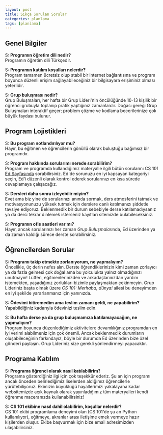 ```yaml
---
layout: post
title: Sıkça Sorulan Sorular
categories: planlama
tags: [planlama]
---
```

<!-- todo add table of contents, sort the questions in order of importance, maybe add some categories -->


## Genel Bilgiler  

S: **Programın öğretim dili nedir?**    
Programın öğretim dili Türkçedir.

S: **Programın katılım koşulları nelerdir?**  
 Program tamamen ücretsiz olup stabil bir internet bağlantısına ve program boyunca düzenli erişim sağlayabileceğiniz bir bilgisayara erişiminiz olması yeterlidir.

S: **Grup buluşması nedir?**  
 Grup Buluşmaları, her hafta bir Grup Lideri'nin öncülüğünde 10-13 kişilik bir öğrenci grubuyla toplanıp pratik yaptığınız zamanlardır. Doğası gereği Grup Buluşmaları interaktif geçer; problem çözme ve kodlama becerilerinize çok büyük faydası bulunur.

## Program Lojistikleri  

S: **Bu program notlandırılıyor mu?**  
 Hayır, bu eğitmen ve öğrencilerin gönüllü olarak buluştuğu bağımsız bir programdır.

S: **Program hakkında sorularımı nerede sorabilirim?**  
 Program ve programda kullandığımız materyalle ilgili bütün sorularını CS 101 [Ed Sayfasında]() sorabilirsiniz. Ed'de sorunuzu en iyi kapsayan kategoriyi seçin, Ed'i düzenli olarak kontrol ederek sorularınızı en kısa sürede cevaplamaya çalışacağız.

S: **Dersleri daha sonra izleyebilir miyim?**  
 Evet ama biz yine de sorularınızı anında sormak, ders atmosferini tatmak ve motivasyonunuzu yüksek tutmak için derslere canlı katılmanızı şiddetle tavsiye ediyoruz. Beklenmedik bir durum sebebiyle derse katılamadıysanız ya da dersi tekrar dinlemek isterseniz kayıtları sitemizde bulabileceksiniz.
<!-- add hyperlink to Lcture videos-->

S: **Programın ofis saatleri var mı?**  
 Hayır, ancak sorularınızı her zaman *Grup Buluşmaları*nda, Ed üzerinden ya da zaman kaldığı sürece derste sorabilirsiniz.

## Öğrencilerden Sorular

S: **Programı takip etmekte zorlanıyorum, ne yapmalıyım?**  
 Öncelikle, üç derin nefes alın. Derste öğrendiklerinizin kimi zaman zorlayıcı ya da fazla gelmesi çok doğal ama bu yolculukta yalnız olmadığınızı unutmayın! Lütfen, eğitmenlerinizden ve arkadaşlarınızdan yardım istemekten, yaşadığınız zorlukları bizimle paylaşmaktan çekinmeyin. Grup Lideriniz başta olmak üzere *CS 101: Merhaba, dünya!* ailesi  bu deneyimden en iyi şekilde yararlanmanız için yanınızda.

S: **Ödevimi bitiremedim ama teslim zamanı geldi, ne yapabilirim?**  
 Yapabildiğiniz kadarıyla ödevinizi teslim edin.

S: **Bu hafta derse ya da grup buluşmamıza katılamayacağım, ne yapmalıyım?**  
 Program boyunca düzenlediğimiz aktivitelere devamlılığınız programdan en iyi verimi alabilmeniz için çok önemli. Ancak beklenmedik durumların oluşabileceğinin farkındayız, böyle bir durumda Ed üzerinden bize özel gönderi paylaşın. Grup Lideriniz size gerekli yönlendirmeyi yapacaktır.

## Programa Katılım
S: **Programa öğrenci olarak nasıl katılabilirim?**  
 Programa gösterdiğiniz ilgi için çok teşekkür ederiz. Şu an için programı ancak önceden belirlediğimiz liselerden aldığımız öğrencilerle yürütebiliyoruz. Ekimizin büyüklüğü hayallerimizi yakalayana kadar websitemizde açık kaynak olarak yayınladığımız tüm materyalleri kendi öğrenme maceranızda kullanabilirsiniz!

S: **CS 101 ekibine nasıl dahil olabilirim, koşullar nelerdir?**  
 CS 101 ekibi programlama deneyimi olan (CS 101'de şu an Python kullanılıyor), eğitmeye, akranlar arası iletişime emek vermeye hazır kişilerden oluşur. Ekibe başvurmak için bize email adresimizden ulaşabilirsiniz.
<!-- todo: add email address --> 

<!-- todo
## Program ekibi ile nasıl iletişime geçebilirim?**  
Eğer programda yer alan bir öğrenciyseniz Ed sayfamızdan, değilseniz email adresimizden bize ulaşabilirsiniz. 
todo: maybe add a contact form
-->
